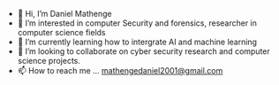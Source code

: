 - 👋 Hi, I’m Daniel Mathenge
- 👀 I’m interested in computer Security and forensics, researcher in computer science fields
- 🌱 I’m currently learning how to intergrate AI and machine learning
- 💞️ I’m looking to collaborate on cyber security research and computer science projects.
- 📫 How to reach me ...
mathengedaniel2001@gmail.com
<!---
mathengedaniel/mathengedaniel is a ✨ special ✨ repository because its `README.md` (this file) appears on your GitHub profile.
You can click the Preview link to take a look at your changes.
--->
